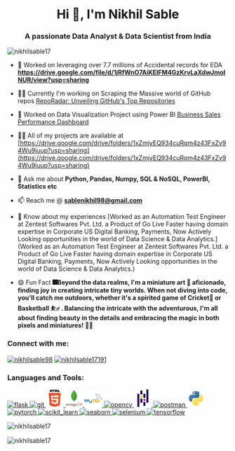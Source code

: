 <h1 align="center">Hi 👋, I'm Nikhil Sable</h1>
<h3 align="center">A passionate Data Analyst & Data Scientist from India</h3>

<p align="left"> <img src="https://komarev.com/ghpvc/?username=nikhilsable17&label=Profile%20views&color=0e75b6&style=flat" alt="nikhilsable17" /> </p>

- 📄 Worked on leveraging over 7.7 millions of Accidental records for EDA **https://drive.google.com/file/d/1jRfWnO7AiKEIFM4GzKrvLaXdwJmoINUR/view?usp=sharing**

- 👨‍💻 Currently I'm working on Scraping the Massive world of GitHub repos [RepoRadar: Unveiling GitHub's Top Repositories](https://colab.research.google.com/drive/1P63PvYjTTZRSY-kS9g_-cPWBBJw8GJg_?usp=drive_link)

- 📄 Worked on Data Visualization Project using Power BI [Business Sales Performance Dashboard](https://drive.google.com/drive/folders/1WK69uzUAYpJZIcbKgT89MJWzAoNo0Cp-?usp=sharing)

- 👨‍💻 All of my projects are available at [https://drive.google.com/drive/folders/1xZmjyEQ934cuRqm4z43FxZv94Wu9juup?usp=sharing](https://drive.google.com/drive/folders/1xZmjyEQ934cuRqm4z43FxZv94Wu9juup?usp=sharing)

- 💬 Ask me about **Python, Pandas, Numpy, SQL & NoSQL, PowerBI, Statistics etc**

- 📫 Reach me @ **sablenikhil98@gmail.com**

- 📄 Know about my experiences [Worked as an Automation Test Engineer at Zentest Softwares Pvt. Ltd. a Product of Go Live Faster having domain expertise in Corporate US Digital Banking, Payments, Now Actively Looking opportunities in the world of Data Science & Data Analytics.](Worked as an Automation Test Engineer at Zentest Softwares Pvt. Ltd. a Product of Go Live Faster having domain expertise in Corporate US Digital Banking, Payments, Now Actively Looking opportunities in the world of Data Science & Data Analytics.)

- 😄 Fun Fact **🎆Beyond the data realms, I'm a miniature art 🤏 aficionado, finding joy in creating intricate tiny worlds. When not diving into code, you'll catch me outdoors, whether it's a spirited game of Cricket🏏 or Basketball ⛹️‍♂️ . Balancing the intricate with the adventurous, I'm all about finding beauty in the details and embracing the magic in both pixels and miniatures! 👨‍🎨**

<h3 align="left">Connect with me:</h3>
<p align="left">
<a href="https://linkedin.com/in/nikhilsable98" target="blank"><img align="center" src="https://raw.githubusercontent.com/rahuldkjain/github-profile-readme-generator/master/src/images/icons/Social/linked-in-alt.svg" alt="nikhilsable98" height="30" width="40" /></a>
<a href="https://www.hackerrank.com/nikhilsable17191" target="blank"><img align="center" src="https://raw.githubusercontent.com/rahuldkjain/github-profile-readme-generator/master/src/images/icons/Social/hackerrank.svg" alt="nikhilsable17191" height="30" width="40" /></a>
</p>

<h3 align="left">Languages and Tools:</h3>
<p align="left"> <a href="https://flask.palletsprojects.com/" target="_blank" rel="noreferrer"> <img src="https://www.vectorlogo.zone/logos/pocoo_flask/pocoo_flask-icon.svg" alt="flask" width="40" height="40"/> </a> <a href="https://git-scm.com/" target="_blank" rel="noreferrer"> <img src="https://www.vectorlogo.zone/logos/git-scm/git-scm-icon.svg" alt="git" width="40" height="40"/> </a> <a href="https://www.w3.org/html/" target="_blank" rel="noreferrer"> <img src="https://raw.githubusercontent.com/devicons/devicon/master/icons/html5/html5-original-wordmark.svg" alt="html5" width="40" height="40"/> </a> <a href="https://www.mongodb.com/" target="_blank" rel="noreferrer"> <img src="https://raw.githubusercontent.com/devicons/devicon/master/icons/mongodb/mongodb-original-wordmark.svg" alt="mongodb" width="40" height="40"/> </a> <a href="https://www.mysql.com/" target="_blank" rel="noreferrer"> <img src="https://raw.githubusercontent.com/devicons/devicon/master/icons/mysql/mysql-original-wordmark.svg" alt="mysql" width="40" height="40"/> </a> <a href="https://opencv.org/" target="_blank" rel="noreferrer"> <img src="https://www.vectorlogo.zone/logos/opencv/opencv-icon.svg" alt="opencv" width="40" height="40"/> </a> <a href="https://pandas.pydata.org/" target="_blank" rel="noreferrer"> <img src="https://raw.githubusercontent.com/devicons/devicon/2ae2a900d2f041da66e950e4d48052658d850630/icons/pandas/pandas-original.svg" alt="pandas" width="40" height="40"/> </a> <a href="https://postman.com" target="_blank" rel="noreferrer"> <img src="https://www.vectorlogo.zone/logos/getpostman/getpostman-icon.svg" alt="postman" width="40" height="40"/> </a> <a href="https://www.python.org" target="_blank" rel="noreferrer"> <img src="https://raw.githubusercontent.com/devicons/devicon/master/icons/python/python-original.svg" alt="python" width="40" height="40"/> </a> <a href="https://pytorch.org/" target="_blank" rel="noreferrer"> <img src="https://www.vectorlogo.zone/logos/pytorch/pytorch-icon.svg" alt="pytorch" width="40" height="40"/> </a> <a href="https://scikit-learn.org/" target="_blank" rel="noreferrer"> <img src="https://upload.wikimedia.org/wikipedia/commons/0/05/Scikit_learn_logo_small.svg" alt="scikit_learn" width="40" height="40"/> </a> <a href="https://seaborn.pydata.org/" target="_blank" rel="noreferrer"> <img src="https://seaborn.pydata.org/_images/logo-mark-lightbg.svg" alt="seaborn" width="40" height="40"/> </a> <a href="https://www.selenium.dev" target="_blank" rel="noreferrer"> <img src="https://raw.githubusercontent.com/detain/svg-logos/780f25886640cef088af994181646db2f6b1a3f8/svg/selenium-logo.svg" alt="selenium" width="40" height="40"/> </a> <a href="https://www.tensorflow.org" target="_blank" rel="noreferrer"> <img src="https://www.vectorlogo.zone/logos/tensorflow/tensorflow-icon.svg" alt="tensorflow" width="40" height="40"/> </a> </p>

<p><img align="center" src="https://github-readme-stats.vercel.app/api/top-langs?username=nikhilsable17&show_icons=true&locale=en&layout=compact" alt="nikhilsable17" /></p>

<p><img align="center" src="https://github-readme-streak-stats.herokuapp.com/?user=nikhilsable17&" alt="nikhilsable17" /></p>
